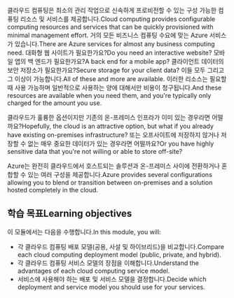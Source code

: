 <span data-ttu-id="bb2e6-101">클라우드 컴퓨팅은 최소의 관리 작업으로 신속하게 프로비전할 수 있는 구성 가능한 컴퓨팅 리소스 및 서비스를 제공합니다.</span><span class="sxs-lookup"><span data-stu-id="bb2e6-101">Cloud computing provides configurable computing resources and services that can be quickly provisioned with minimal management effort.</span></span> <span data-ttu-id="bb2e6-102">거의 모든 비즈니스 컴퓨팅 수요에 맞는 Azure 서비스가 있습니다.</span><span class="sxs-lookup"><span data-stu-id="bb2e6-102">There are Azure services for almost any business computing need.</span></span> <span data-ttu-id="bb2e6-103">대화형 웹 사이트가 필요한가요?</span><span class="sxs-lookup"><span data-stu-id="bb2e6-103">Do you need an interactive website?</span></span> <span data-ttu-id="bb2e6-104">모바일 앱의 백 엔드가 필요한가요?</span><span class="sxs-lookup"><span data-stu-id="bb2e6-104">A back end for a mobile app?</span></span> <span data-ttu-id="bb2e6-105">클라이언트 데이터의 보안 저장소가 필요한가요?</span><span class="sxs-lookup"><span data-stu-id="bb2e6-105">Secure storage for your client data?</span></span> <span data-ttu-id="bb2e6-106">이들 모두 그리고 그 이상이 가능합니다.</span><span class="sxs-lookup"><span data-stu-id="bb2e6-106">All of these and more are available.</span></span> <span data-ttu-id="bb2e6-107">이러한 리소스는 필요할 때 사용 가능하며 일반적으로 사용하는 양에 대해서만 비용이 청구됩니다.</span><span class="sxs-lookup"><span data-stu-id="bb2e6-107">And these resources are available when you need them, and you're typically only charged for the amount you use.</span></span>

<span data-ttu-id="bb2e6-108">클라우드가 훌륭한 옵션이지만 기존의 온-프레미스 인프라가 이미 있는 경우라면 어떨까요?</span><span class="sxs-lookup"><span data-stu-id="bb2e6-108">Hopefully, the cloud is an attractive option, but what if you already have existing on-premises infrastructure?</span></span> <span data-ttu-id="bb2e6-109">또는 오프사이트에 저장하지 않거나 저장할 수 없는 매우 중요한 데이터가 있는 경우라면 어떨까요?</span><span class="sxs-lookup"><span data-stu-id="bb2e6-109">Or you have highly sensitive data that you're not willing or able to store off-site?</span></span>

<span data-ttu-id="bb2e6-110">Azure는 완전히 클라우드에서 호스트되는 솔루션과 온-프레미스 사이에 전환하거나 혼합할 수 있는 여러 구성을 제공합니다.</span><span class="sxs-lookup"><span data-stu-id="bb2e6-110">Azure provides several configurations allowing you to blend or transition between on-premises and a solution hosted completely in the cloud.</span></span>

## <a name="learning-objectives"></a><span data-ttu-id="bb2e6-111">학습 목표</span><span class="sxs-lookup"><span data-stu-id="bb2e6-111">Learning objectives</span></span>

<span data-ttu-id="bb2e6-112">이 모듈에서는 다음을 수행합니다.</span><span class="sxs-lookup"><span data-stu-id="bb2e6-112">In this module, you will:</span></span>

- <span data-ttu-id="bb2e6-113">각 클라우드 컴퓨팅 배포 모델(공용, 사설 및 하이브리드)을 비교합니다.</span><span class="sxs-lookup"><span data-stu-id="bb2e6-113">Compare each cloud computing deployment model (public, private, and hybrid).</span></span>
- <span data-ttu-id="bb2e6-114">각 클라우드 컴퓨팅 서비스 모델의 장점을 이해합니다.</span><span class="sxs-lookup"><span data-stu-id="bb2e6-114">Understand the advantages of each cloud computing service model.</span></span>
- <span data-ttu-id="bb2e6-115">서비스에 사용해야 하는 배포 및 서비스 모델을 결정합니다.</span><span class="sxs-lookup"><span data-stu-id="bb2e6-115">Decide which deployment and service model you should use for your services.</span></span>
